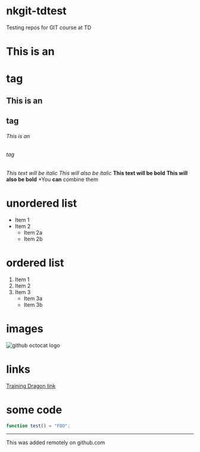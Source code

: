 # nkgit-tdtest
Testing repos for GIT course at TD



# This is an <h1> tag 
## This is an <h2> tag 
###### This is an <h6> tag 
 
*This text will be italic* 
_This will also be italic_ 
**This text will be bold**
 __This will also be bold__ 
 *You **can** combine them
 
 # unordered list 
 * Item 1 
 * Item 2     
    * Item 2a     
    * Item 2b 
  
 # ordered list 
 1. Item 1 
 2. Item 2 
 3. Item 3     
    * Item 3a     
    * Item 3b
    
    
# images
![github octocat logo](https://assets-cdn.github.com/images/modules/logos_page/GitHub-Mark.png)

# links
[Training Dragon link](http://trainingdragon.co.uk)

# some code
```javascript
function test() = "FOO";
```
----------------------------------------

This was added remotely on github.com
